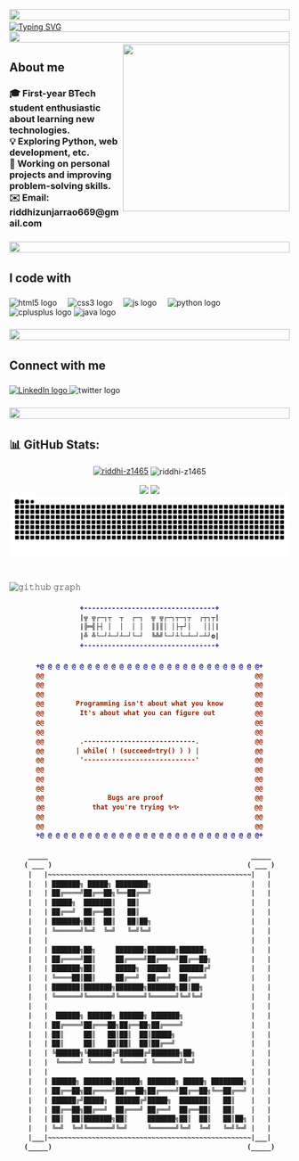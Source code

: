<img src="https://i.imgur.com/dBaSKWF.gif" height="20" width="100%">
<a href="https://git.io/typing-svg"><img src="https://readme-typing-svg.herokuapp.com?font=fira+code&size=29&pause=1000&color=C77DFF&background=FFFFFF00&center=true&width=700&height=60&lines=Hi+there!+I'm+Riddhi+Zunjarrao;+A+Passionate+Developer+and+Tech+Explorer" alt="Typing SVG" /></a>
<img src="https://i.imgur.com/dBaSKWF.gif" height="20" width="100%">


<img align="right" height="300" width="300" src="https://github.com/user-attachments/assets/1c36f49c-b1e0-47b6-b70f-13d9396b12c7"  />

<h2 align="left">About me</h2>


<h3 align="left">🎓 First-year BTech student enthusiastic about learning new technologies.<br>
💡 Exploring Python, web development, etc.<br>
🌟 Working on personal projects and improving problem-solving skills.<br>
✉️ Email: riddhizunjarrao669@gmail.com

###
<img src="https://i.imgur.com/dBaSKWF.gif" height="20" width="100%">

<h2 align="left">I code with</h2>

###

<div align="left">
  <img src="https://skillicons.dev/icons?i=html" height="40" alt="html5 logo"  />
  <img width="12" />
  <img src="https://skillicons.dev/icons?i=css" height="40" alt="css3 logo"  />
  <img width="12" />
  <img src="https://skillicons.dev/icons?i=js" height="40" alt="js logo"  />
  <img width="12" />
  <img src="https://skillicons.dev/icons?i=py" height="40" alt="python logo"  />
  <img width="12" />
  <img src="https://skillicons.dev/icons?i=cpp" height="40" alt="cplusplus logo"  />
  <img src="https://cdn.jsdelivr.net/gh/devicons/devicon/icons/java/java-original.svg" height="40" alt="java logo"  />
</div>


###
<img src="https://i.imgur.com/dBaSKWF.gif" height="20" width="100%">

<h2 align="left">Connect with me</h2>

###

<div align="left">
 <a href="https://www.linkedin.com/in/riddhi-zunjarrao-03916931a/" target="_blank">
  <img src="https://raw.githubusercontent.com/maurodesouza/profile-readme-generator/master/src/assets/icons/social/linkedin/default.svg" 
       width="52" 
       height="40" 
       alt="LinkedIn logo">
</a>
  <img src="https://raw.githubusercontent.com/maurodesouza/profile-readme-generator/master/src/assets/icons/social/twitter/default.svg" width="52" height="40" alt="twitter logo"  />
</div>


###
<img src="https://i.imgur.com/dBaSKWF.gif" height="20" width="100%">
<h2 align="left">📊 GitHub Stats:</h2>
<p align="center">
<a href="https://github.com/ryo-ma/github-profile-trophy"><img src="https://github-profile-trophy.vercel.app/?username=riddhi-z1465" alt="riddhi-z1465" /></a>
<img align="center" src="https://github-readme-streak-stats.herokuapp.com/?user=riddhi-z1465&" alt="riddhi-z1465" />

<p align="center">
    <img align="center" src="https://github-readme-stats.vercel.app/api?username=riddhi-z1465&show_icons=true&hide_border=false&title_color=94b4a4&amp&icon_color=FFFFFF&amp&text_color=FFFFFF&amp&bg_color=000000&count_private=true&include_all_commits=true"/>
    <img align="center" height="195px" src="https://github-readme-stats.vercel.app/api/top-langs/?username=riddhi-z1465&text_color=FFFFFF&bg_color=000000&title_color=94b4a4&langs_count=15&layout=compact&hide_border=false" />

  <img src="https://raw.githubusercontent.com/riddhi-z1465/riddhi-z1465/output/snake.svg" alt="Snake animation" />
</p>
</details>
<br/>

![𝚐𝚒𝚝𝚑𝚞𝚋 𝚐𝚛𝚊𝚙𝚑](https://github-readme-activity-graph.vercel.app/graph?username=riddhi-z1465&theme=react-dark&hide_border=true&area=true)


<h4 align="center">
  
```diff
+---------------------------------+
|╦ ╦┌─┐┬  ┬  ┌─┐  ╦ ╦┌─┐┬─┐┬  ┌┬┐┬|
|╠═╣├┤ │  │  │ │  ║║║│ │├┬┘│   │││|
|╩ ╩└─┘┴─┘┴─┘└─┘  ╚╩╝└─┘┴└─┴─┘─┴┘o|
+---------------------------------+
```
</h4>

<h4 align="center">
  
```diff
+@ @ @ @ @ @ @ @ @ @ @ @ @ @ @ @ @ @ @ @ @ @ @ @ @ @ @ @+
@@                                                     @@
@@                                                     @@
@@                                                     @@
@@        Programming isn't about what you know        @@
@@         It's about what you can figure out          @@
@@                                                     @@
@@                                                     @@
@@         .----------------------------.              @@
@@        | while( ! (succeed=try() ) ) |              @@
@@         '----------------------------'              @@
@@                                                     @@
@@                                                     @@
@@                                                     @@
@@                Bugs are proof                       @@
@@            that you're trying ✨✨                   @@
@@                                                     @@
@@                                                     @@
+@ @ @ @ @ @ @ @ @ @ @ @ @ @ @ @ @ @ @ @ @ @ @ @ @ @ @ @+
```

</h4>  

<h4 align="center">
  
```diff
 _____                                                   _____ 
( ___ )                                                 ( ___ )
 |   |~~~~~~~~~~~~~~~~~~~~~~~~~~~~~~~~~~~~~~~~~~~~~~~~~~~|   | 
 |   | ███████╗ █████╗ ████████╗                         |   | 
 |   | ██╔════╝██╔══██╗╚══██╔══╝                         |   | 
 |   | █████╗  ███████║   ██║                            |   | 
 |   | ██╔══╝  ██╔══██║   ██║                            |   | 
 |   | ███████╗██║  ██║   ██║██╗                         |   | 
 |   | ╚══════╝╚═╝  ╚═╝   ╚═╝╚═╝                         |   | 
 |   |                                                   |   | 
 |   | ███████╗██╗     ███████╗███████╗██████╗           |   | 
 |   | ██╔════╝██║     ██╔════╝██╔════╝██╔══██╗          |   | 
 |   | ███████╗██║     █████╗  █████╗  ██████╔╝          |   | 
 |   | ╚════██║██║     ██╔══╝  ██╔══╝  ██╔═══╝           |   | 
 |   | ███████║███████╗███████╗███████╗██║██╗            |   | 
 |   | ╚══════╝╚══════╝╚══════╝╚══════╝╚═╝╚═╝            |   | 
 |   |                                                   |   | 
 |   |  ██████╗ ██████╗ ██████╗ ███████╗                 |   | 
 |   | ██╔════╝██╔═══██╗██╔══██╗██╔════╝                 |   | 
 |   | ██║     ██║   ██║██║  ██║█████╗                   |   | 
 |   | ██║     ██║   ██║██║  ██║██╔══╝                   |   | 
 |   | ╚██████╗╚██████╔╝██████╔╝███████╗██╗              |   | 
 |   |  ╚═════╝ ╚═════╝ ╚═════╝ ╚══════╝╚═╝              |   | 
 |   |                                                   |   | 
 |   | ██████╗ ███████╗██████╗ ███████╗ █████╗ ████████╗ |   | 
 |   | ██╔══██╗██╔════╝██╔══██╗██╔════╝██╔══██╗╚══██╔══╝ |   | 
 |   | ██████╔╝█████╗  ██████╔╝█████╗  ███████║   ██║    |   | 
 |   | ██╔══██╗██╔══╝  ██╔═══╝ ██╔══╝  ██╔══██║   ██║    |   | 
 |   | ██║  ██║███████╗██║     ███████╗██║  ██║   ██║██╗ |   | 
 |   | ╚═╝  ╚═╝╚══════╝╚═╝     ╚══════╝╚═╝  ╚═╝   ╚═╝╚═╝ |   | 
 |___|~~~~~~~~~~~~~~~~~~~~~~~~~~~~~~~~~~~~~~~~~~~~~~~~~~~|___| 
(_____)                                                 (_____)
```

</h4>
